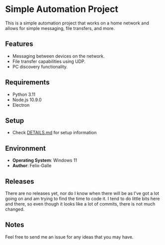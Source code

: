 # Simple Automation Project

This is a simple automation project that works on a home network and allows for simple messaging, file transfers, and more.

## Features

- Messaging between devices on the network.
- File transfer capabilities using UDP.
- PC discovery functionality.

## Requirements

- Python 3.11
- Node.js 10.9.0
- Electron

## Setup

- Check [DETAILS.md](https://github.com/Felix-Galle/automation/blob/main/DETAILS.md) for setup information

## Environment

- **Operating System**: Windows 11
- **Author**: Felix-Galle

## Releases

There are no releases yet, nor do I know when there will be as I've got a lot going on and am trying to find the time to code it. 
I tend to do little bits here and there, so even though it looks like a lot of commits, there is not much changed.

## Notes

Feel free to send me an issue for any ideas that you may have.
